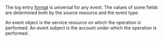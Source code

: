 The log entry [format](#scheme) is universal for any event. The values of some fields are determined both by the source resource and the event type.

An event object is the service resource on which the operation is performed. An event subject is the account under which the operation is performed.